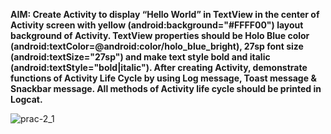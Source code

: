 **AIM: Create Activity to display “Hello World” in TextView in the center of Activity screen with yellow (android:background="#FFFF00") layout background of Activity.
TextView properties should be Holo Blue color (android:textColor=@android:color/holo_blue_bright), 27sp font size (android:textSize="27sp") and make text style bold and
italic (android:textStyle="bold|italic"). After creating Activity, demonstrate functions of Activity Life Cycle by using Log message, Toast message & Snackbar message.
All methods of Activity life cycle should be printed in Logcat.**


![prac-2_1](https://github.com/user-attachments/assets/eb27c816-8426-4317-90c5-5b108eac3290)
